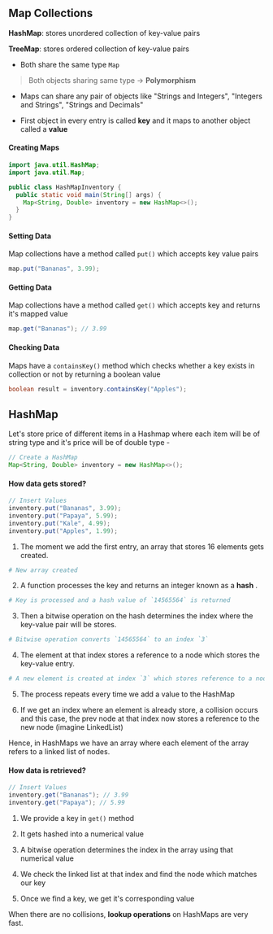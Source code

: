 ## Map Collections

**HashMap**: stores unordered collection of key-value pairs

**TreeMap**: stores ordered collection of key-value pairs

- Both share the same type `Map`

> Both objects sharing same type -> **Polymorphism**

- Maps can share any pair of objects like "Strings and Integers", "Integers and Strings", "Strings and Decimals"

- First object in every entry is called **key** and it maps to another object called a **value**

#### Creating Maps

```java
import java.util.HashMap;
import java.util.Map;

public class HashMapInventory {
  public static void main(String[] args) {
    Map<String, Double> inventory = new HashMap<>();
  }
}
```

#### Setting Data

Map collections have a method called `put()` which accepts key value pairs

```java
map.put("Bananas", 3.99);
```

#### Getting Data

Map collections have a method called `get()` which accepts key and returns it's mapped value

```java
map.get("Bananas"); // 3.99
```

#### Checking Data

Maps have a `containsKey()` method which checks whether a key exists in collection or not by returning a boolean value

```java
boolean result = inventory.containsKey("Apples");
```

## HashMap

Let's store price of different items in a Hashmap where each item will be of string type and it's price will be of double type -

```java
// Create a HashMap
Map<String, Double> inventory = new HashMap<>();
```

#### How data gets stored?

```java
// Insert Values
inventory.put("Bananas", 3.99);
inventory.put("Papaya", 5.99);
inventory.put("Kale", 4.99);
inventory.put("Apples", 1.99);
```

1. The moment we add the first entry, an array that stores 16 elements gets created.

```sh
# New array created
```

2. A function processes the key and returns an integer known as a **hash** .

```sh
# Key is processed and a hash value of `14565564` is returned
```

3. Then a bitwise operation on the hash determines the index where the key-value pair will be stores.

```sh
# Bitwise operation converts `14565564` to an index `3`
```

4. The element at that index stores a reference to a node which stores the key-value entry.

```sh
# A new element is created at index `3` which stores reference to a node with key-value `bananas: 3.99`
```

5. The process repeats every time we add a value to the HashMap

6. If we get an index where an element is already store, a collision occurs and this case, the prev node at that index now stores a reference to the new node (imagine LinkedList)

Hence, in HashMaps we have an array where each element of the array refers to a linked list of nodes.

#### How data is retrieved?

```java
// Insert Values
inventory.get("Bananas"); // 3.99
inventory.get("Papaya"); // 5.99
```

1. We provide a key in `get()` method

2. It gets hashed into a numerical value

3. A bitwise operation determines the index in the array using that numerical value

4. We check the linked list at that index and find the node which matches our key

5. Once we find a key, we get it's corresponding value

When there are no collisions, **lookup operations** on HashMaps are very fast.
